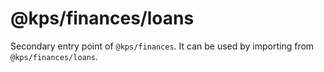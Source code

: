 # @kps/finances/loans

Secondary entry point of `@kps/finances`. It can be used by importing from `@kps/finances/loans`.
